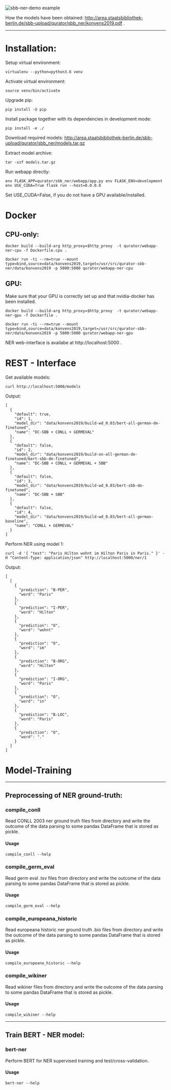 ![sbb-ner-demo example](.screenshots/sbb_ner_demo.png?raw=true)

How the models have been obtained: http://area.staatsbibliothek-berlin.de/sbb-upload/qurator/sbb_ner/konvens2019.pdf .

***

# Installation:

Setup virtual environment:
```
virtualenv --python=python3.6 venv
```

Activate virtual environment:
```
source venv/bin/activate
```

Upgrade pip:
```
pip install -U pip
```

Install package together with its dependencies in development mode:
```
pip install -e ./
```

Download required models: http://area.staatsbibliothek-berlin.de/sbb-upload/qurator/sbb_ner/models.tar.gz 

Extract model archive:
```
tar -xzf models.tar.gz
```

Run webapp directly:

```
env FLASK_APP=qurator/sbb_ner/webapp/app.py env FLASK_ENV=development env USE_CUDA=True flask run --host=0.0.0.0
```

Set USE_CUDA=False, if you do not have a GPU available/installed.

# Docker

## CPU-only:

```
docker build --build-arg http_proxy=$http_proxy  -t qurator/webapp-ner-cpu -f Dockerfile.cpu .
```

```
docker run -ti --rm=true --mount type=bind,source=data/konvens2019,target=/usr/src/qurator-sbb-ner/data/konvens2019 -p 5000:5000 qurator/webapp-ner-cpu
```

## GPU:

Make sure that your GPU is correctly set up and that nvidia-docker has been installed.


```
docker build --build-arg http_proxy=$http_proxy  -t qurator/webapp-ner-gpu -f Dockerfile .
```

```
docker run -ti --rm=true --mount type=bind,source=data/konvens2019,target=/usr/src/qurator-sbb-ner/data/konvens2019 -p 5000:5000 qurator/webapp-ner-gpu
```

NER web-interface is availabe at http://localhost:5000 . 

# REST - Interface

Get available models:
```
curl http://localhost:5000/models
```

Output:

```
[
  {
    "default": true, 
    "id": 1, 
    "model_dir": "data/konvens2019/build-wd_0.03/bert-all-german-de-finetuned", 
    "name": "DC-SBB + CONLL + GERMEVAL"
  }, 
  {
    "default": false, 
    "id": 2, 
    "model_dir": "data/konvens2019/build-on-all-german-de-finetuned/bert-sbb-de-finetuned", 
    "name": "DC-SBB + CONLL + GERMEVAL + SBB"
  }, 
  {
    "default": false, 
    "id": 3, 
    "model_dir": "data/konvens2019/build-wd_0.03/bert-sbb-de-finetuned", 
    "name": "DC-SBB + SBB"
  }, 
  {
    "default": false, 
    "id": 4, 
    "model_dir": "data/konvens2019/build-wd_0.03/bert-all-german-baseline", 
    "name": "CONLL + GERMEVAL"
  }
]
```

Perform NER using model 1: 

```
curl -d '{ "text": "Paris Hilton wohnt im Hilton Paris in Paris." }' -H "Content-Type: application/json" http://localhost:5000/ner/1
```

Output:

```
[
  [
    {
      "prediction": "B-PER", 
      "word": "Paris"
    }, 
    {
      "prediction": "I-PER", 
      "word": "Hilton"
    }, 
    {
      "prediction": "O", 
      "word": "wohnt"
    }, 
    {
      "prediction": "O", 
      "word": "im"
    }, 
    {
      "prediction": "B-ORG", 
      "word": "Hilton"
    }, 
    {
      "prediction": "I-ORG", 
      "word": "Paris"
    }, 
    {
      "prediction": "O", 
      "word": "in"
    }, 
    {
      "prediction": "B-LOC", 
      "word": "Paris"
    }, 
    {
      "prediction": "O", 
      "word": "."
    }
  ]
]

```

# Model-Training 

***
## Preprocessing of NER ground-truth:


### compile_conll

Read CONLL 2003 ner ground truth files from directory and
write the outcome of the data parsing to some pandas DataFrame that is
stored as pickle.

#### Usage

```
compile_conll --help
```

### compile_germ_eval

Read germ eval .tsv files from directory and write the
outcome of the data parsing to some pandas DataFrame that is stored as
pickle.

#### Usage

```
compile_germ_eval --help
```

### compile_europeana_historic

Read europeana historic ner ground truth .bio files from directory 
and write the outcome of the data parsing to some pandas
DataFrame that is stored as pickle.

#### Usage

```
compile_europeana_historic --help
```


### compile_wikiner

Read wikiner files from directory and write the outcome
of the data parsing to some pandas DataFrame that is stored as pickle.

#### Usage

```
compile_wikiner --help
```

***
## Train BERT - NER model:

### bert-ner

Perform BERT for NER supervised training and test/cross-validation.

#### Usage

```
bert-ner --help
```
